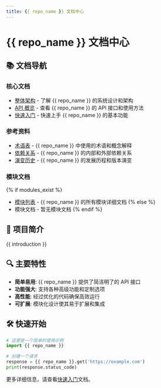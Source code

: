 ```yaml
---
title: {{ repo_name }} 文档中心
---
```


# {{ repo_name }} 文档中心

## 📚 文档导航

### 核心文档
- [整体架构](./overall_architecture.md) - 了解 {{ repo_name }} 的系统设计和架构
- [API 概览](./overview.md) - 查看 {{ repo_name }} 的 API 接口和使用方法
- [快速入门](./quick_look.md) - 快速上手 {{ repo_name }} 的基本功能

### 参考资料
- [术语表](./glossary.md) - {{ repo_name }} 中使用的术语和概念解释
- [依赖关系](./dependency.md) - {{ repo_name }} 的内部和外部依赖关系
- [演变历史](./timeline.md) - {{ repo_name }} 的发展历程和版本演变

### 模块文档
{% if modules_exist %}
- [模块列表](./modules/index.md) - {{ repo_name }} 的所有模块详细文档
{% else %}
- 模块文档 - 暂无模块文档
{% endif %}

## 🚀 项目简介

{{ introduction }}

## 🔍 主要特性

- **简单易用**: {{ repo_name }} 提供了简洁明了的 API 接口
- **功能强大**: 支持各种高级功能和定制选项
- **高性能**: 经过优化的代码确保高效运行
- **可扩展**: 模块化设计使其易于扩展和集成

## 🛠️ 快速开始

```python
# 这里是一个简单的使用示例
import {{ repo_name }}

# 创建一个请求
response = {{ repo_name }}.get('https://example.com')
print(response.status_code)
```

更多详细信息，请查看[快速入门](./quick_look.md)文档。
